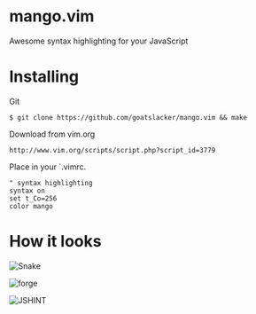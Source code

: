 # mango.vim

Awesome syntax highlighting for your JavaScript

# Installing

Git

    $ git clone https://github.com/goatslacker/mango.vim && make

Download from vim.org
   
    http://www.vim.org/scripts/script.php?script_id=3779
    
Place in your `.vimrc.

    " syntax highlighting
    syntax on 
    set t_Co=256 
    color mango

# How it looks

![Snake](http://goatslacker.github.com/mango.vim/images/mango1.png)

![forge](http://goatslacker.github.com/mango.vim/images/mango2.png)

![JSHINT](http://goatslacker.github.com/mango.vim/images/mango3.png)
